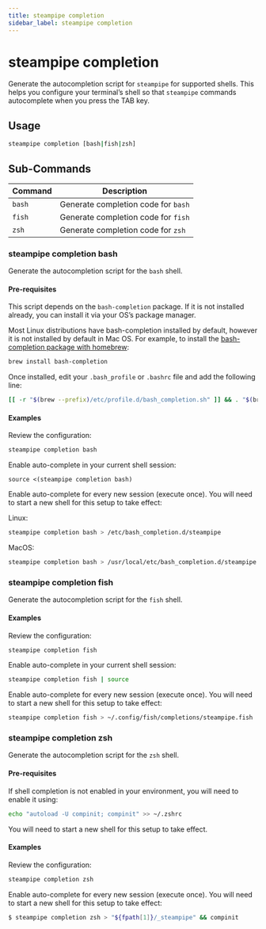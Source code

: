 ```yaml
---
title: steampipe completion
sidebar_label: steampipe completion
---
```



# steampipe completion
Generate the autocompletion script for `steampipe` for supported shells. This helps you configure your terminal’s shell so that `steampipe` commands autocomplete when you press the TAB key.

## Usage
```bash
steampipe completion [bash|fish|zsh]
```

## Sub-Commands

| Command | Description
|-|-
| `bash` | Generate completion code for `bash`
| `fish` | Generate completion code for `fish`
| `zsh`  | Generate completion code for `zsh`

### steampipe completion bash
Generate the autocompletion script for the `bash` shell.

#### Pre-requisites
This script depends on the `bash-completion` package. If it is not installed already, you can install it via your OS’s package manager.  

Most Linux distributions have bash-completion installed by default, however it is not installed by default in Mac OS.  For example, to install the [bash-completion package with homebrew](https://formulae.brew.sh/formula/bash-completion@2):

```bash
brew install bash-completion
```
Once installed, edit your `.bash_profile` or `.bashrc` file and add the following line:
```bash
[[ -r "$(brew --prefix)/etc/profile.d/bash_completion.sh" ]] && . "$(brew --prefix)/etc/profile.d/bash_completion.sh"

```
<!--
source $(brew --prefix)/etc/bash_completion
-->
#### Examples

Review the configuration:

```bash
steampipe completion bash
```


Enable auto-complete in your current shell session: 
```
source <(steampipe completion bash)
```

Enable auto-complete for every new session (execute once).  You will need to start a new shell for this setup to take effect:

Linux: 
```bash
steampipe completion bash > /etc/bash_completion.d/steampipe
```

MacOS: 
```bash
steampipe completion bash > /usr/local/etc/bash_completion.d/steampipe
```


### steampipe completion fish

Generate the autocompletion script for the `fish` shell.

#### Examples

Review the configuration:

```bash
steampipe completion fish
```

Enable auto-complete in your current shell session: 
```bash
steampipe completion fish | source
```

Enable auto-complete for every new session (execute once).  You will need to start a new shell for this setup to take effect:

```bash
steampipe completion fish > ~/.config/fish/completions/steampipe.fish
```


### steampipe completion zsh

Generate the autocompletion script for the `zsh` shell.

#### Pre-requisites

If shell completion is not enabled in your environment, you will need to enable it using:

```bash
echo "autoload -U compinit; compinit" >> ~/.zshrc
```

You will need to start a new shell for this setup to take effect.


#### Examples

Review the configuration:

```bash
steampipe completion zsh
```

Enable auto-complete for every new session (execute once).  You will need to start a new shell for this setup to take effect:
```bash
$ steampipe completion zsh > "${fpath[1]}/_steampipe" && compinit
```
